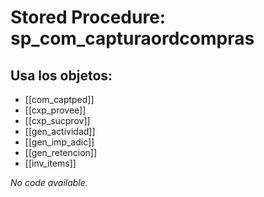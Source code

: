 # Stored Procedure: sp_com_capturaordcompras

## Usa los objetos:
- [[com_captped]]
- [[cxp_provee]]
- [[cxp_sucprov]]
- [[gen_actividad]]
- [[gen_imp_adic]]
- [[gen_retencion]]
- [[inv_items]]

*No code available.*
